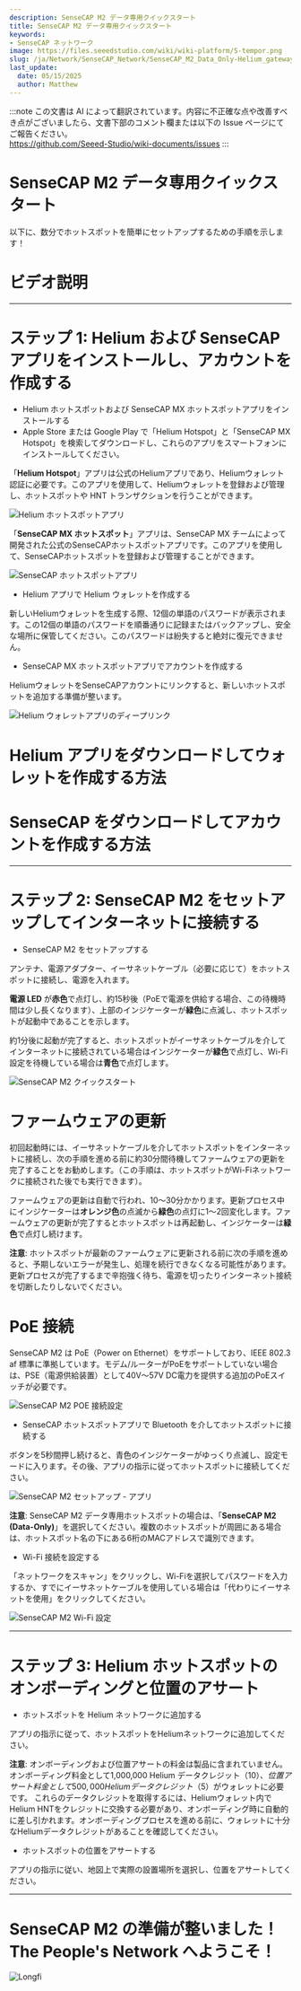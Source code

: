 ```yaml
---
description: SenseCAP M2 データ専用クイックスタート
title: SenseCAP M2 データ専用クイックスタート
keywords:
- SenseCAP ネットワーク
image: https://files.seeedstudio.com/wiki/wiki-platform/S-tempor.png
slug: /ja/Network/SenseCAP_Network/SenseCAP_M2_Data_Only-Helium_gateway/SenseCAP_M2_Data_Only_Quick_Start
last_update:
  date: 05/15/2025
  author: Matthew
---
```

:::note
この文書は AI によって翻訳されています。内容に不正確な点や改善すべき点がございましたら、文書下部のコメント欄または以下の Issue ページにてご報告ください。  
https://github.com/Seeed-Studio/wiki-documents/issues
:::

SenseCAP M2 データ専用クイックスタート
=================================

以下に、数分でホットスポットを簡単にセットアップするための手順を示します！

**ビデオ説明**
=====================

* * *

**ステップ 1: Helium および SenseCAP アプリをインストールし、アカウントを作成する**
===============================================================

*   Helium ホットスポットおよび SenseCAP MX ホットスポットアプリをインストールする
*   Apple Store または Google Play で「Helium Hotspot」と「SenseCAP MX Hotspot」を検索してダウンロードし、これらのアプリをスマートフォンにインストールしてください。

「**Helium Hotspot**」アプリは公式のHeliumアプリであり、Heliumウォレット認証に必要です。このアプリを使用して、Heliumウォレットを登録および管理し、ホットスポットや HNT トランザクションを行うことができます。

![Helium ホットスポットアプリ](https://www.sensecapmx.com/wp-content/uploads/2022/07/helium-app-logos-1.webp)

「**SenseCAP MX ホットスポット**」アプリは、SenseCAP MX チームによって開発された公式のSenseCAPホットスポットアプリです。このアプリを使用して、SenseCAPホットスポットを登録および管理することができます。

![SenseCAP ホットスポットアプリ](https://www.sensecapmx.com/wp-content/uploads/2022/07/SenseCAP-Hotspot-App.png)

*   Helium アプリで Helium ウォレットを作成する

新しいHeliumウォレットを生成する際、12個の単語のパスワードが表示されます。この12個の単語のパスワードを順番通りに記録またはバックアップし、安全な場所に保管してください。このパスワードは紛失すると絶対に復元できません。

*   SenseCAP MX ホットスポットアプリでアカウントを作成する

HeliumウォレットをSenseCAPアカウントにリンクすると、新しいホットスポットを追加する準備が整います。

![Helium ウォレットアプリのディープリンク](https://www.sensecapmx.com/wp-content/uploads/2022/07/deeplink-1.png)

**Helium アプリをダウンロードしてウォレットを作成する方法**
==================================================

**SenseCAP をダウンロードしてアカウントを作成する方法**
===============================================

* * *

**ステップ 2: SenseCAP M2 をセットアップしてインターネットに接続する**
==========================================================

*   SenseCAP M2 をセットアップする

アンテナ、電源アダプター、イーサネットケーブル（必要に応じて）をホットスポットに接続し、電源を入れます。

**電源 LED** が**赤色**で点灯し、約15秒後（PoEで電源を供給する場合、この待機時間は少し長くなります）、上部のインジケーターが**緑色**に点滅し、ホットスポットが起動中であることを示します。

約1分後に起動が完了すると、ホットスポットがイーサネットケーブルを介してインターネットに接続されている場合はインジケーターが**緑色**で点灯し、Wi-Fi設定を待機している場合は**青色**で点灯します。

![SenseCAP M2 クイックスタート](https://www.sensecapmx.com/wp-content/uploads/2022/07/m2-1.png)

**ファームウェアの更新**
===================

初回起動時には、イーサネットケーブルを介してホットスポットをインターネットに接続し、次の手順を進める前に約30分間待機してファームウェアの更新を完了することをお勧めします。（この手順は、ホットスポットがWi-Fiネットワークに接続された後でも実行できます）。

ファームウェアの更新は自動で行われ、10〜30分かかります。更新プロセス中にインジケーターは**オレンジ色**の点滅から**緑色**の点灯に1〜2回変化します。ファームウェアの更新が完了するとホットスポットは再起動し、インジケーターは**緑色**で点灯し続けます。

**注意**: ホットスポットが最新のファームウェアに更新される前に次の手順を進めると、予期しないエラーが発生し、処理を続行できなくなる可能性があります。更新プロセスが完了するまで辛抱強く待ち、電源を切ったりインターネット接続を切断したりしないでください。

**PoE 接続**
==================

SenseCAP M2 は PoE（Power on Ethernet）をサポートしており、IEEE 802.3 af 標準に準拠しています。モデム/ルーターがPoEをサポートしていない場合は、PSE（電源供給装置）として40V〜57V DC電力を提供する追加のPoEスイッチが必要です。

![SenseCAP M2 POE 接続設定](https://www.sensecapmx.com/wp-content/uploads/2022/07/m2-poe.png)

*   SenseCAP ホットスポットアプリで Bluetooth を介してホットスポットに接続する

ボタンを5秒間押し続けると、青色のインジケーターがゆっくり点滅し、設定モードに入ります。その後、アプリの指示に従ってホットスポットに接続してください。

![SenseCAP M2 セットアップ - アプリ](https://www.sensecapmx.com/wp-content/uploads/2022/07/m2-setup-app-scaled.jpg)

**注意**: SenseCAP M2 データ専用ホットスポットの場合は、「**SenseCAP M2 (Data-Only)**」を選択してください。複数のホットスポットが周囲にある場合は、ホットスポット名の下にある6桁のMACアドレスで識別できます。

*   Wi-Fi 接続を設定する

「ネットワークをスキャン」をクリックし、Wi-Fiを選択してパスワードを入力するか、すでにイーサネットケーブルを使用している場合は「代わりにイーサネットを使用」をクリックしてください。

![SenseCAP M2 Wi-Fi 設定](https://www.sensecapmx.com/wp-content/uploads/2022/07/wifi.png)

* * *

**ステップ 3: Helium ホットスポットのオンボーディングと位置のアサート**
=========================================================

*   ホットスポットを Helium ネットワークに追加する

アプリの指示に従って、ホットスポットをHeliumネットワークに追加してください。

**注意**: オンボーディングおよび位置アサートの料金は製品に含まれていません。オンボーディング料金として1,000,000 Helium データクレジット（$10）、位置アサート料金として500,000 Helium データクレジット（$5）がウォレットに必要です。
これらのデータクレジットを取得するには、Heliumウォレット内でHelium HNTをクレジットに交換する必要があり、オンボーディング時に自動的に差し引かれます。オンボーディングプロセスを進める前に、ウォレットに十分なHeliumデータクレジットがあることを確認してください。

*   ホットスポットの位置をアサートする

アプリの指示に従い、地図上で実際の設置場所を選択し、位置をアサートしてください。

* * *

**SenseCAP M2 の準備が整いました！The People's Network へようこそ！**
=====================================================================

![Longfi](https://www.sensecapmx.com/wp-content/uploads/2022/06/longfi.webp)